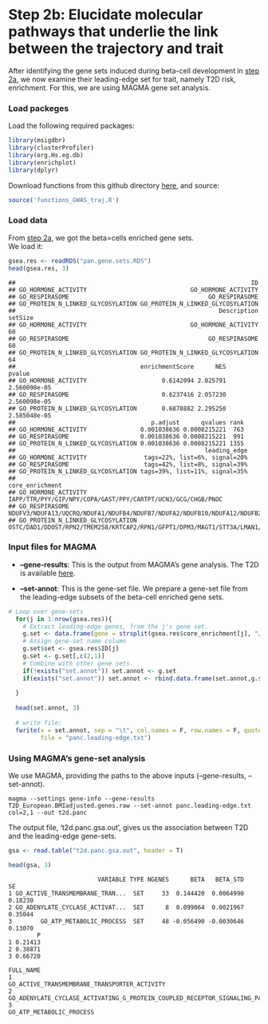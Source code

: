 Step 2b: Elucidate molecular pathways that underlie the link between the
trajectory and trait
================

After identifying the gene sets induced during beta-cell development in
[step
2a](https://github.com/ElkonLab/scGWAS/blob/master/vignettes/2a.md), we
now examine their leading-edge set for trait, namely T2D risk,
enrichment. For this, we are using MAGMA gene set analysis.

### Load packeges

Load the following required packages:

``` r
library(msigdbr)
library(clusterProfiler)
library(org.Hs.eg.db)
library(enrichplot)
library(dplyr)
```

Download functions from this github directory
[here](https://github.com/ElkonLab/scGWAS/blob/master/R/functions_scGWAS.R),
and source:

``` r
source('functions_GWAS_traj.R')
```

### Load data

From [step
2a](https://github.com/ElkonLab/scGWAS/blob/master/vignettes/2a.md), we
got the beta=cells enriched gene sets.  
We load it:

``` r
gsea.res <- readRDS("pan.gene.sets.RDS")
head(gsea.res, 3)
```

    ##                                                                  ID
    ## GO_HORMONE_ACTIVITY                             GO_HORMONE_ACTIVITY
    ## GO_RESPIRASOME                                       GO_RESPIRASOME
    ## GO_PROTEIN_N_LINKED_GLYCOSYLATION GO_PROTEIN_N_LINKED_GLYCOSYLATION
    ##                                                         Description setSize
    ## GO_HORMONE_ACTIVITY                             GO_HORMONE_ACTIVITY      60
    ## GO_RESPIRASOME                                       GO_RESPIRASOME      60
    ## GO_PROTEIN_N_LINKED_GLYCOSYLATION GO_PROTEIN_N_LINKED_GLYCOSYLATION      64
    ##                                   enrichmentScore      NES       pvalue
    ## GO_HORMONE_ACTIVITY                     0.6142094 2.025791 2.560098e-05
    ## GO_RESPIRASOME                          0.6237416 2.057230 2.560098e-05
    ## GO_PROTEIN_N_LINKED_GLYCOSYLATION       0.6878882 2.295250 2.585048e-05
    ##                                      p.adjust      qvalues rank
    ## GO_HORMONE_ACTIVITY               0.001038636 0.0008215221  763
    ## GO_RESPIRASOME                    0.001038636 0.0008215221  991
    ## GO_PROTEIN_N_LINKED_GLYCOSYLATION 0.001038636 0.0008215221 1355
    ##                                                     leading_edge
    ## GO_HORMONE_ACTIVITY                tags=22%, list=6%, signal=20%
    ## GO_RESPIRASOME                     tags=42%, list=8%, signal=39%
    ## GO_PROTEIN_N_LINKED_GLYCOSYLATION tags=39%, list=11%, signal=35%
    ##                                                                                                                                                                                                   core_enrichment
    ## GO_HORMONE_ACTIVITY                                                                                                                                  IAPP/TTR/PYY/GIP/NPY/COPA/GAST/PPY/CARTPT/UCN3/GCG/CHGB/PNOC
    ## GO_RESPIRASOME                    NDUFV3/NDUFA13/UQCRQ/NDUFA1/NDUFB4/NDUFB7/NDUFA2/NDUFB10/NDUFA12/NDUFB2/NDUFC1/NDUFS5/NDUFA6/NDUFA3/COX6B1/UQCRB/COX7A1/NDUFB3/NDUFS6/NDUFA8/NDUFS8/NDUFS3/NDUFB6/COX7A2/NDUFS7
    ## GO_PROTEIN_N_LINKED_GLYCOSYLATION                            OSTC/DAD1/DDOST/RPN2/TMEM258/KRTCAP2/RPN1/GFPT1/DPM3/MAGT1/STT3A/LMAN1/DERL3/OST4/UGGT1/TUSC3/DPM2/FUT8/PGM3/ALG12/MOGS/STT3B/ST6GAL1/GORASP1/DPAGT1

### Input files for MAGMA

-   **–gene-results**: This is the output from MAGMA’s gene analysis.
    The T2D is available
    [here](https://github.com/ElkonLab/scGWAS/blob/master/data/magma_outputs/T2D_European.BMIadjusted.genes.raw).

-   **–set-annot**: This is the gene-set file. We prepare a gene-set
    file from the leading-edge subsets of the beta-cell enriched gene
    sets.

``` r
# Loop over gene-sets
  for(j in 1:nrow(gsea.res)){
    # Extract leading-edge genes, from the j's gene set.
    g.set <- data.frame(gene = strsplit(gsea.res$core_enrichment[j], "/")[[1]])
    # Assign gene-set name column
    g.set$set <- gsea.res$ID[j]
    g.set <- g.set[,c(2,1)]
    # Combine with other gene sets.
    if(!exists("set.annot")) set.annot <- g.set
    if(exists("set.annot")) set.annot <- rbind.data.frame(set.annot,g.set)
    
  } 
  
  head(set.annot, 3)
  
  # write file:
  fwrite(x = set.annot, sep = "\t", col.names = F, row.names = F, quote = F, 
         file = "panc.leading-edge.txt")
```

### Using MAGMA’s gene-set analysis

We use MAGMA, providing the paths to the above inputs (–gene-results,
–set-annot).

    magma --settings gene-info --gene-results T2D_European.BMIadjusted.genes.raw --set-annot panc.leading-edge.txt col=2,1 --out t2d.panc

The output file, ‘t2d.panc.gsa.out’, gives us the association between
T2D and the leading-edge gene-sets.

``` r
gsa <- read.table("t2d.panc.gsa.out", header = T)

head(gsa, 3)
```

                             VARIABLE TYPE NGENES      BETA   BETA_STD      SE
    1 GO_ACTIVE_TRANSMEMBRANE_TRAN...  SET     33  0.144420  0.0064990 0.18230
    2 GO_ADENYLATE_CYCLASE_ACTIVAT...  SET      8  0.099064  0.0021967 0.35044
    3        GO_ATP_METABOLIC_PROCESS  SET     48 -0.056490 -0.0030646 0.13070
            P
    1 0.21413
    2 0.38871
    3 0.66720
                                                                         FULL_NAME
    1                                 GO_ACTIVE_TRANSMEMBRANE_TRANSPORTER_ACTIVITY
    2 GO_ADENYLATE_CYCLASE_ACTIVATING_G_PROTEIN_COUPLED_RECEPTOR_SIGNALING_PATHWAY
    3                                                     GO_ATP_METABOLIC_PROCESS
